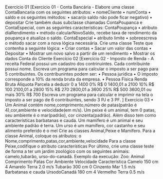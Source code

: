 Exercício 01
[Exercício 01 - Conta Bancária - Elabore uma classe ContaBancaria com os seguintes
atributos:
• nomeCliente
• numConta
• saldo
e os seguintes métodos:
• sacar(o saldo não pode ficar negativo)
• depositar
Crie também duas subclasse chamadas ContaPoupanca e ContaEspecial, com as
seguintes características:
ContaPoupança
• atributo diaRendimento
• método calcularNovoSaldo, recebe taxa de rendimento da poupança e
atualiza o saldo.
ContaEspecial
• atributo limite
• sobreescreva o método sacar com a nova lógica necessária.
Crie uma classe Teste que contenha a seguinte lógica:
• Criar contas
• Sacar um valor das contas
• Depositar
• Mostrar um novo salvo a partir de um rendimento
• Mostrar os dados Conta do Cliente
Exercício 02
[Exercício 02 - Imposto de Renda - A receita Federal possui um cadastro dos
contrinuintes. Cada contribuinte possui nome. Escreva um programa para calcular o
imposto a ser pago para 5 contribuintes. Os contribunintes podem ser:
• Pessoa jurídica
• O imposto corresponde a 10% da renda bruta da empresa.
• Pessoa Física
Renda Bruta Alíquota Parcela a deduzir
0 a 1400 0% R$ 0
1400,01 a 2100 10% R$ 100
2100,01 a 2800 15% R$ 270
2800,01 a 3600 25% R$ 500
3600,01 ou mais 30% R$ 700
Escreva um programa para calcular e imprimir na tela o imposto a ser pago de 6
contribuintes, sendo 3 PJ e 3 PF. ]
Exercício 03
• Um Animal contém nome,comprimento,número de patas(patrão é
4),cor,ambiente e velocidade(em m/s).
Um peixe é um animal, tem 0 patas, seu ambiente é o mar(padrão), cor
cinzenta(padrão). Além disso tem como características barbatanas e cauda.
Um mamífero é um animal e seu ambiente padrão é terra.
Um urso é um mamífero, cor castanho e seu alimento preferido é o mel
Crie as classes Animal,Peixe e Mamífero.
Para a classe Animal, coloque os atributos:
o Nome,comprimento,patas,cor,ambiente,velocidade
Para a classe Peixe,codifique o atributo características
Por último, crie uma classe teste de forma a ter um jardim zoológico com os
seguintes animais: camelo,tubarão, urso-do-canadá.
Exemplo da execução:
Zoo:
Animal Comprimento Patas Cor Ambiente Velocidade Característica
Camelo 150 cm 4 Amarelo Terra 2.0 m/s
Tubarão 300 cm 0 Cinzento Mar 1.5 m/s Barbatanas e
cauda
UrsodoCanadá
180 cm 4 Vermelho Terra 0.5 m/s